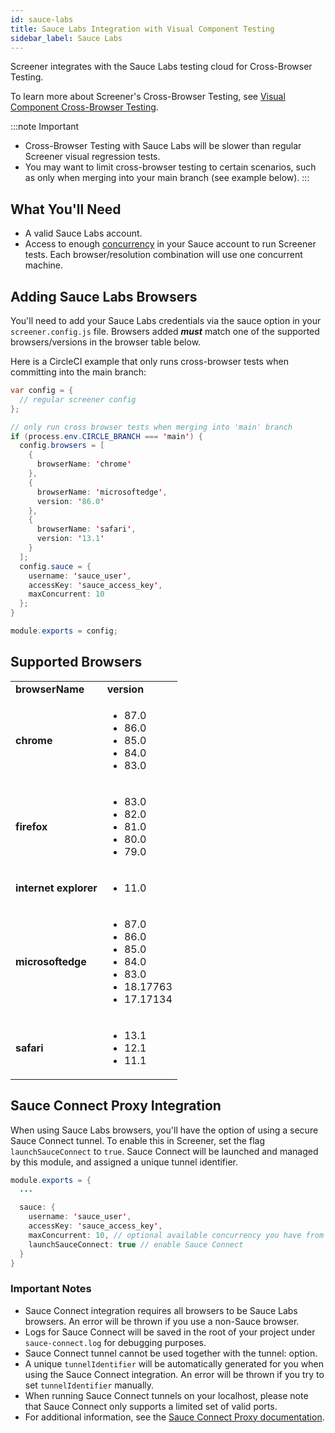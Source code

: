 ```yaml
---
id: sauce-labs
title: Sauce Labs Integration with Visual Component Testing
sidebar_label: Sauce Labs
---
```


Screener integrates with the Sauce Labs testing cloud for Cross-Browser Testing.

To learn more about Screener's Cross-Browser Testing, see [Visual Component Cross-Browser Testing](/visual/component-testing/supported-browsers).

<!-- prettier-ignore -->
:::note Important

- Cross-Browser Testing with Sauce Labs will be slower than regular Screener visual regression tests.
- You may want to limit cross-browser testing to certain scenarios, such as only when merging into your main branch (see example below).
  :::

## What You'll Need

- A valid Sauce Labs account.
- Access to enough [concurrency](/basics/acct-team-mgmt/concurrency-limits) in your Sauce account to run Screener tests. Each browser/resolution combination will use one concurrent machine.

## Adding Sauce Labs Browsers

You'll need to add your Sauce Labs credentials via the sauce option in your `screener.config.js` file. Browsers added **_must_** match one of the supported browsers/versions in the browser table below.

Here is a CircleCI example that only runs cross-browser tests when committing into the main branch:

```java
var config = {
  // regular screener config
};

// only run cross browser tests when merging into 'main' branch
if (process.env.CIRCLE_BRANCH === 'main') {
  config.browsers = [
    {
      browserName: 'chrome'
    },
    {
      browserName: 'microsoftedge',
      version: '86.0'
    },
    {
      browserName: 'safari',
      version: '13.1'
    }
  ];
  config.sauce = {
    username: 'sauce_user',
    accessKey: 'sauce_access_key',
    maxConcurrent: 10
  };
}

module.exports = config;
```

## Supported Browsers

  <table>
    <tr>
     <td><strong>browserName</strong></td>
     <td><strong>version</strong></td>
    </tr>
    <tr>
     <td><strong>chrome</strong></td>
     <td><ul>
  <li>87.0</li>
  <li>86.0</li>
  <li>85.0</li>
  <li>84.0</li>
  <li>83.0</li></ul>
     </td>
    </tr>
    <tr>
     <td><strong>firefox</strong></td>
     <td><ul>
  <li>83.0</li>
  <li>82.0</li>
  <li>81.0</li>
  <li>80.0</li>
  <li>79.0</li></ul>
     </td>
    </tr>
    <tr>
     <td><strong>internet explorer</strong></td>
     <td><ul><li>11.0</li></ul></td>
    </tr>
    <tr>
     <td><strong>microsoftedge</strong></td>
     <td><ul><li>87.0</li>
  <li>86.0</li>
  <li>85.0</li>
  <li>84.0</li>
  <li>83.0</li>
  <li>18.17763</li>
  <li>17.17134</li></ul>
     </td>
    </tr>
    <tr>
     <td><strong>safari</strong></td>
     <td><ul>
  <li>13.1</li>
  <li>12.1</li>
  <li>11.1</li></ul>
     </td>
    </tr>
  </table>

## Sauce Connect Proxy Integration

When using Sauce Labs browsers, you'll have the option of using a secure Sauce Connect tunnel. To enable this in Screener, set the flag `launchSauceConnect` to `true`. Sauce Connect will be launched and managed by this module, and assigned a unique tunnel identifier.

```java
module.exports = {
  ...

  sauce: {
    username: 'sauce_user',
    accessKey: 'sauce_access_key',
    maxConcurrent: 10, // optional available concurrency you have from Sauce Labs
    launchSauceConnect: true // enable Sauce Connect
  }
}
```

### Important Notes

- Sauce Connect integration requires all browsers to be Sauce Labs browsers. An error will be thrown if you use a non-Sauce browser.
- Logs for Sauce Connect will be saved in the root of your project under `sauce-connect.log` for debugging purposes.
- Sauce Connect tunnel cannot be used together with the tunnel: option.
- A unique `tunnelIdentifier` will be automatically generated for you when using the Sauce Connect integration. An error will be thrown if you try to set `tunnelIdentifier` manually.
- When running Sauce Connect tunnels on your localhost, please note that Sauce Connect only supports a limited set of valid ports.
- For additional information, see the [Sauce Connect Proxy documentation](/secure-connections/sauce-connect).
